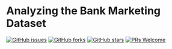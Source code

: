 # Analyzing the Bank Marketing Dataset
[![GitHub issues](https://img.shields.io/github/issues/Develop-Packt/Analyzing-the-Bank-Marketing-Dataset.svg)](https://github.com/Develop-Packt/Analyzing-the-Bank-Marketing-Dataset/issues)
[![GitHub forks](https://img.shields.io/github/forks/Develop-Packt/Analyzing-the-Bank-Marketing-Dataset.svg)](https://github.com/Develop-Packt/Analyzing-the-Bank-Marketing-Dataset/network)
[![GitHub stars](https://img.shields.io/github/stars/Develop-Packt/Analyzing-the-Bank-Marketing-Dataset.svg)](https://github.com/Develop-Packt/Analyzing-the-Bank-Marketing-Dataset/stargazers)
[![PRs Welcome](https://img.shields.io/badge/PRs-welcome-brightgreen.svg)](https://github.com/Develop-Packt/Analyzing-the-Bank-Marketing-Dataset/pulls)
